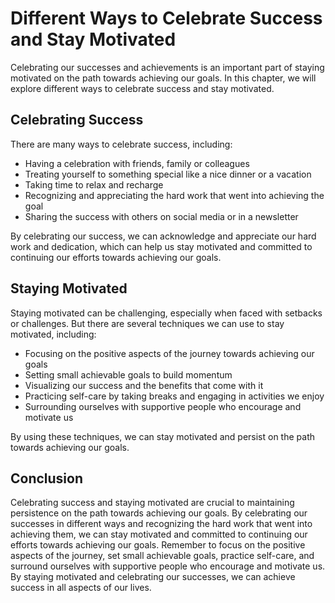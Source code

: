 Different Ways to Celebrate Success and Stay Motivated
==========================================================================================================

Celebrating our successes and achievements is an important part of staying motivated on the path towards achieving our goals. In this chapter, we will explore different ways to celebrate success and stay motivated.

Celebrating Success
-------------------

There are many ways to celebrate success, including:

* Having a celebration with friends, family or colleagues
* Treating yourself to something special like a nice dinner or a vacation
* Taking time to relax and recharge
* Recognizing and appreciating the hard work that went into achieving the goal
* Sharing the success with others on social media or in a newsletter

By celebrating our success, we can acknowledge and appreciate our hard work and dedication, which can help us stay motivated and committed to continuing our efforts towards achieving our goals.

Staying Motivated
-----------------

Staying motivated can be challenging, especially when faced with setbacks or challenges. But there are several techniques we can use to stay motivated, including:

* Focusing on the positive aspects of the journey towards achieving our goals
* Setting small achievable goals to build momentum
* Visualizing our success and the benefits that come with it
* Practicing self-care by taking breaks and engaging in activities we enjoy
* Surrounding ourselves with supportive people who encourage and motivate us

By using these techniques, we can stay motivated and persist on the path towards achieving our goals.

Conclusion
----------

Celebrating success and staying motivated are crucial to maintaining persistence on the path towards achieving our goals. By celebrating our successes in different ways and recognizing the hard work that went into achieving them, we can stay motivated and committed to continuing our efforts towards achieving our goals. Remember to focus on the positive aspects of the journey, set small achievable goals, practice self-care, and surround ourselves with supportive people who encourage and motivate us. By staying motivated and celebrating our successes, we can achieve success in all aspects of our lives.
